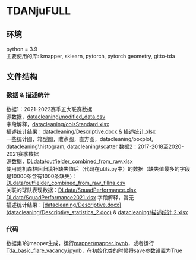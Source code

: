 # TDANjuFULL
## 环境
python = 3.9 <br/>
主要使用的库: kmapper, sklearn, pytorch, pytorch geometry, gitto-tda

## 文件结构
### 数据 & 描述统计
数据1：2021-2022赛季五大联赛数据<br/>
源数据，[datacleaning\modified_data.csv](datacleaning/modified_data.csv) <br/>
字段解释，[datacleaning/colsStandard.xlsx](datacleaning/colsStandard.xlsx) <br/>
描述统计结果：[datacleaning/Descriptive.docx](datacleaning/Descriptive_statistics.doc) & [描述统计.xlsx](datacleaning/%E6%8F%8F%E8%BF%B0%E7%BB%9F%E8%AE%A1.xlsx) <br/>
一些统计图，箱型图，散点图，直方图，datacleaning/boxplot, datacleaning\histogram, datacleaning\scatter
数据2：2017-2018至2020-2021赛季数据 <br/>
源数据，[DLdata/outfielder_combined_from_raw.xlsx](DLdata/outfielder_combined_from_raw.xlsx) <br/>
使用随机森林回归填补缺失值后（代码在utils.py中）的数据（缺失值最多的字段是10000条含有1000条缺失）：[DLdata/outfielder_combined_from_raw_fillna.csv](DLdata/outfielder_combined_from_raw_fillna.csv)<br/>
关联的球队表现数据：[DLdata/SquadPerformance.xlsx](DLdata/SquadPerformance.xlsx), [DLdata/SquadPerformance2021.xlsx](DLdata/SquadPerformance2021.xlsx)
字段解释，暂无<br/>
描述统计结果：[\[datacleaning/Descriptive.docx\](datacleaning/Descriptive_statistics_2.doc)](datacleaning/Descriptive_statistics_2.doc) & [datacleaning/描述统计 2.xlsx](<datacleaning/描述统计 2.xlsx>) <br/>

### 代码
数据集1的mapper生成，运行[mapper/mapper.ipynb](mapper/mapper.ipynb)，或者运行[Tda_basic_flare_vacancy.ipynb](Tda_basic_flare_vacancy.ipynb)，在初始化类的时候将save参数设置为True
